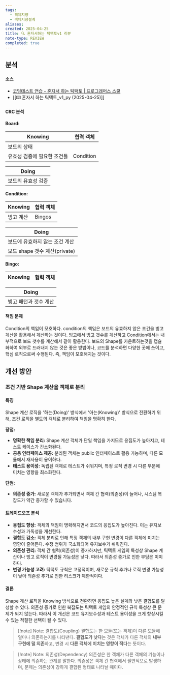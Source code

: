 ```yaml
---
tags:
  - 객체지향
  - 객체지향설계
aliases: 
created: 2025-04-25
title: 🔍 혼자서하는 틱택토v1 리뷰
note-type: REVIEW
completed: true
---
```



## 분석

#### 소스
- [코딩테스트 연습 - 혼자서 하는 틱택토 \| 프로그래머스 스쿨](https://school.programmers.co.kr/learn/courses/30/lessons/160585#)
- [[⌨️ 혼자서 하는 틱택토_v1_py (2025-04-25)]]

#### CRC 분석

**Board:**

| Knowing         | 협력 객체     |
| --------------- | --------- |
| 보드의 상태          |           |
| 유효성 검증에 필요한 조건들 | Condition |

| Doing      |
| ---------- |
| 보드의 유효성 검증 |

**Condition:**

| Knowing | 협력 객체  |
| ------- | ------ |
| 빙고 계산   | Bingos |

| Doing                   |
| ----------------------- |
| 보드에 유효하지 않는 조건 계산       |
| 보드 shape 갯수 계산(private) |

**Bingo:**

| Knowing      | 협력 객체 |
| ------------ | ----- |

| Doing        |
| ------------ |
| 빙고 패턴과 갯수 계산 |

#### 책임 문제

Condition의 책임이 모호하다. condition의 책임은 보드의 유효하지 않은 조건을 빙고 계산을 활용해서 계산하는 것이다. 빙고에서 빙고 갯수를 계산하고 Condition에서는 내부적으로 보드 갯수를 계산해서 같이 활용한다. 보드의 Shape를 카운트하는것을 캡슐화하여 외부로 드러내지 않는 것은 좋은 방법이나, 코드를 분석하면 다양한 곳에 쓰이고, 핵심 로직으로써 수행된다. 즉, 책임이 모호해지는 것이다. 

## 개선 방안

### 조건 기반 Shape 계산을 객체로 분리

#### 특징

Shape 계산 로직을 '하는(Doing)' 방식에서 '아는(Knowing)' 방식으로 전환하기 위해, 조건 로직을 별도의 객체로 분리하여 책임을 명확히 한다.

**장점:**
- **명확한 책임 분리:** Shape 계산 객체가 단일 책임을 가지므로 응집도가 높아지고, 테스트 케이스가 간소화된다.
- **공용 인터페이스 제공:** 분리된 객체는 public 인터페이스로 활용 가능하며, 다른 모듈에서 재사용이 용이하다.
- **테스트 용이성:** 독립된 객체로 테스트가 쉬워지며, 특정 로직 변경 시 다른 부분에 미치는 영향을 최소화한다.

**단점:**

- **의존성 증가:** 새로운 객체가 추가되면서 객체 간 협력(의존성)이 늘어나, 시스템 복잡도가 약간 증가할 수 있습니다.

#### 트레이드오프 분석

- **응집도 향상:** 객체의 책임이 명확해지면서 코드의 응집도가 높아진다. 이는 유지보수성과 가독성을 개선한다.
- **결합도 감소:** 객체 분리로 인해 특정 객체의 내부 구현 변경이 다른 객체에 미치는 영향이 줄어든다. 수정 범위가 국소화되어 유지보수가 쉬워진다.
- **의존성 관리:** 객체 간 협력(의존성)이 증가하지만, 틱택토 게임의 특성상 Shape 계산이나 빙고 로직이 변경될 가능성은 낮다. 따라서 의존성 증가로 인한 부담은 미미하다.
- **변경 가능성 고려:** 틱택토 규칙은 고정적이며, 새로운 규칙 추가나 로직 변경 가능성이 낮아 의존성 추가로 인한 리스크가 제한적이다.

#### 결론

Shape 계산 로직을 Knowing 방식으로 전환하면 응집도 높은 설계와 낮은 결합도를 달성할 수 있다. 의존성 증가로 인한 복잡도는 틱택토 게임의 안정적인 규칙 특성상 큰 문제가 되지 않는다. 따라서 이 개선은 코드 유지보수성과 테스트 용이성을 크게 향상시킬 수 있는 적절한 선택이 될 수 있다.

>[!note] Note: 결합도(Coupling)
>결합도는 한 모듈(또는 객체)이 다른 모듈에 얼마나 의존하는지를 나타낸다. **결합도가 낮다**는 것은 객체가 다른 객체의 **내부 구현에 덜 의존**하고, 변경 시 **다른 객체에 미치는 영향이 적다**는 뜻이다.
>

>[!note] Note: 의존성(Dependency)
>의존성은 한 객체가 다른 객체의 기능이나 상태에 의존하는 관계를 말한다. 의존성은 객체 간 협력에서 필연적으로 발생하며, 문제는 의존성이 강하게 결합된 형태로 나타날 때이다.


